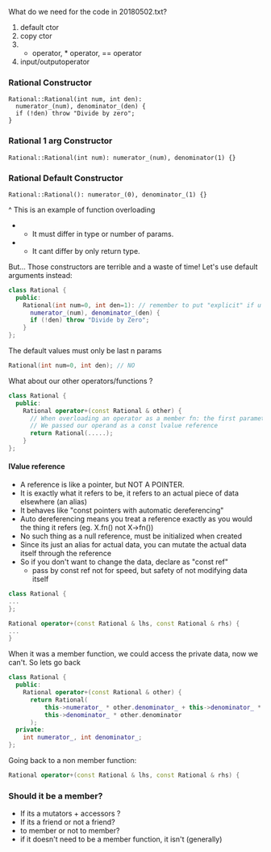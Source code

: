 What do we need for the code in 20180502.txt?
1. default ctor
2. copy ctor
3. + operator, * operator, == operator
4. input/outputoperator

### Rational Constructor
```
Rational::Rational(int num, int den):
  numerator_(num), denominator_(den) {
  if (!den) throw "Divide by zero";
}
```
### Rational 1 arg Constructor
```
Rational::Rational(int num): numerator_(num), denominator(1) {}
```

### Rational Default Constructor
```
Rational::Rational(): numerator_(0), denominator_(1) {}
```
^ This is an example of function overloading
* - It must differ in type or number of params.
* - It cant differ by only return type.

But... Those constructors are terrible and a waste of time! Let's use default arguments instead:
```cpp
class Rational {
  public:
    Rational(int num=0, int den=1): // remember to put "explicit" if u dont want implicit type conversion
      numerator_(num), denominator_(den) {
      if (!den) throw "Divide by Zero";
    }
};
```
The default values must only be last n params
```cpp
Rational(int num=0, int den); // NO
```
What about our other operators/functions ?
```cpp
class Rational {
  public:
    Rational operator+(const Rational & other) {
      // When overloading an operator as a member fn: the first parameter is always itself (*this)
      // We passed our operand as a const lvalue reference
      return Rational(.....);
    }
};
```
#### lValue reference
* A reference is like a pointer, but NOT A POINTER.
* It is exactly what it refers to be, it refers to an actual piece of data elsewhere (an alias)
* It behaves like "const pointers with automatic dereferencing"
* Auto dereferencing means you treat a reference exactly as you would the thing it refers (eg. X.fn() not X->fn())
* No such thing as a null reference, must be initialized when created
* Since its just an alias for actual data, you can mutate the actual data itself through the reference
* So if you don't want to change the data, declare as "const ref"
  * pass by const ref not for speed, but safety of not modifying data itself
```cpp
class Rational {
...
};

Rational operator+(const Rational & lhs, const Rational & rhs) {
...
}
```
When it was a member function, we could access the private data, now we can't. So lets go back
```cpp
class Rational {
  public:
    Rational operator+(const Rational & other) {
      return Rational(
          this->numerator_ * other.denominator_ + this->denominator_ * other.numerator_,
          this->denominator_ * other.denominator
      );
  private:
    int numerator_, int denominator_;
};
```
Going back to a non member function:
```cpp
Rational operator+(const Rational & lhs, const Rational & rhs) {
```
### Should it be a member?
- If its a mutators + accessors ?
- If its a friend or not a friend?
- to member or not to member?
- if it doesn't need to be a member function, it isn't (generally)
